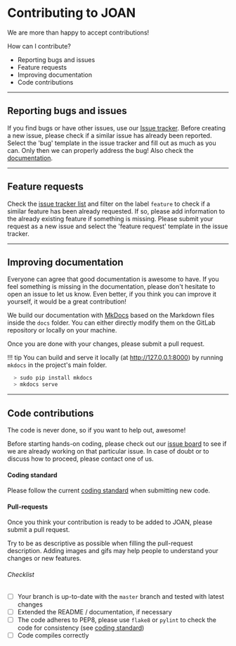# Contributing to JOAN

We are more than happy to accept contributions!

How can I contribute?

- Reporting bugs and issues
- Feature requests
- Improving documentation
- Code contributions

---
## Reporting bugs and issues

If you find bugs or have other issues, use our [Issue tracker][issueslink]. Before creating a new issue, please check if a similar issue has already been reported. Select the 'bug' template in the issue tracker and fill out as much as you can. Only then we can properly address the bug!
Also check the [documentation][docslink]. 

[issueslink]: https://github.com/tud-hri/joan/issues
[docslink]: http://joan.readthedocs.io

---
## Feature requests

Check the [issue tracker list][issueslink] and filter on the label `feature` to check if a similar feature has been already requested. If so, please add information to the already existing feature if something is missing. Please submit your request as a new issue and select the 'feature request' template in the issue tracker.

[issueslink]: https://github.com/tud-hri/joan/issues

---
## Improving documentation

Everyone can agree that good documentation is awesome to have. If you feel something is missing in the documentation, please don't hesitate to open an issue to let us know. Even better, if you think you can improve it yourself, it would be a great contribution!

We build our documentation with [MkDocs](http://www.mkdocs.org/) based on the Markdown files inside the `docs` folder. You can either directly modify them on the GitLab repository or locally on your machine.

Once you are done with your changes, please submit a pull request.

!!! tip
    You can build and serve it locally (at <http://127.0.0.1:8000>) by running `mkdocs`
    in the project's main folder.

```sh
  > sudo pip install mkdocs
  > mkdocs serve
```

---
## Code contributions

The code is never done, so if you want to help out, awesome!

Before starting hands-on coding, please check out our [issue board][issueboard] to see if we are already working on that particular issue. In case of doubt or to discuss how to proceed, please contact one of us.

[issueboard]: https://github.com/tud-hri/joan/issues

#### Coding standard

Please follow the current [coding standard](https://joan.readthedocs.io/en/latest/contributing-coding-standard/) when submitting new code.

#### Pull-requests

Once you think your contribution is ready to be added to JOAN, please submit a pull request.

Try to be as descriptive as possible when filling the pull-request description. Adding images and gifs may help people to understand your changes or new
features.

<!-- Please note that there are some checks that the new code is required to pass
before we can do the merge. The checks are automatically run by the continuous
integration system, you will see a green tick mark if all the checks succeeded.
If you see a red mark, please correct your code accordingly. -->

###### Checklist

<!--
  If you modify this list please keep it up-to-date with pull_request_template.md
-->

  - [ ] Your branch is up-to-date with the `master` branch and tested with latest changes
  - [ ] Extended the README / documentation, if necessary
  - [ ] The code adheres to PEP8, please use `flake8` or `pylint` to check the code for consistency (see [coding standard](https://joan.readthedocs.io/en/latest/contributing-coding-standard/))
  - [ ] Code compiles correctly
